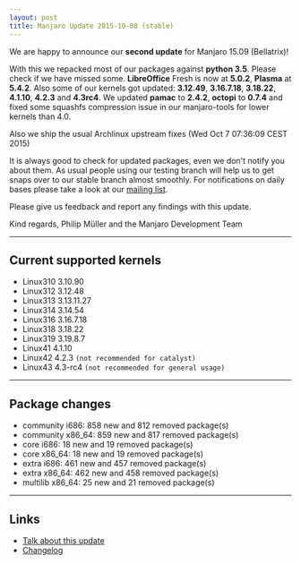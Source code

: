 ```yaml
---
layout: post
title: Manjaro Update 2015-10-08 (stable)
---
```


We are happy to announce our **second update** for Manjaro 15.09 (Bellatrix)!

With this we repacked most of our packages against **python 3.5**. Please check if we have missed some. **LibreOffice** Fresh is now at **5.0.2**, **Plasma** at **5.4.2**. Also some of our kernels got updated: **3.12.49**, **3.16.7.18**, **3.18.22**, **4.1.10**, **4.2.3** and **4.3rc4**. We updated **pamac** to **2.4.2**, **octopi** to **0.7.4** and fixed some squashfs compression issue in our manjaro-tools for lower kernels than 4.0.

Also we ship the usual Archlinux upstream fixes (Wed Oct 7 07:36:09 CEST 2015)

It is always good to check for updated packages, even we don't notify you about them. As usual people using our testing branch will help us to get snaps over to our stable branch almost smoothly. For notifications on daily bases please take a look at our [mailing list](https://lists.manjaro.org/pipermail/manjaro-packages/).

Please give us feedback and report any findings with this update.

Kind regards,
Philip Müller and the Manjaro Development Team

----

## Current supported kernels

* Linux310 3.10.90
* Linux312 3.12.48
* Linux313 3.13.11.27
* Linux314 3.14.54
* Linux316 3.16.7.18
* Linux318 3.18.22
* Linux319 3.19.8.7
* Linux41  4.1.10
* Linux42  4.2.3 `(not recommended for catalyst)`
* Linux43  4.3-rc4 `(not recommended for general usage)`

----

## Package changes

* community i686:  858 new and 812 removed package(s)
* community x86_64:  859 new and 817 removed package(s)
* core i686:  18 new and 19 removed package(s)
* core x86_64:  18 new and 19 removed package(s)
* extra i686:  461 new and 457 removed package(s)
* extra x86_64:  462 new and 458 removed package(s)
* multilib x86_64:  25 new and 21 removed package(s)

----

## Links

* [Talk about this update](https://forum.manjaro.org/index.php?topic=27098.0)
* [Changelog](https://lists.manjaro.org/pipermail/manjaro-packages/Week-of-Mon-20151005/004451.html)
